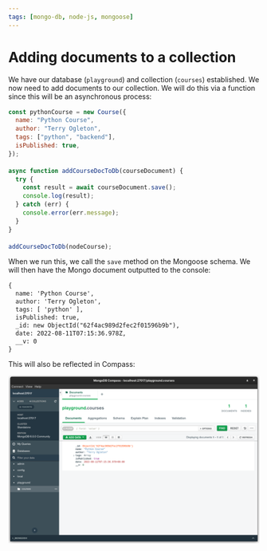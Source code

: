 ```yaml
---
tags: [mongo-db, node-js, mongoose]
---
```


# Adding documents to a collection

We have our database (`playground`) and collection (`courses`) established. We
now need to add documents to our collection. We will do this via a function
since this will be an asynchronous process:

```js
const pythonCourse = new Course({
  name: "Python Course",
  author: "Terry Ogleton",
  tags: ["python", "backend"],
  isPublished: true,
});

async function addCourseDocToDb(courseDocument) {
  try {
    const result = await courseDocument.save();
    console.log(result);
  } catch (err) {
    console.error(err.message);
  }
}

addCourseDocToDb(nodeCourse);
```

When we run this, we call the `save` method on the Mongoose schema. We will then
have the Mongo document outputted to the console:

```
{
  name: 'Python Course',
  author: 'Terry Ogleton',
  tags: [ 'python' ],
  isPublished: true,
  _id: new ObjectId("62f4ac989d2fec2f01596b9b"),
  date: 2022-08-11T07:15:36.978Z,
  __v: 0
}
```

This will also be reflected in Compass:

![](/img/mongo-doc-added.png)
